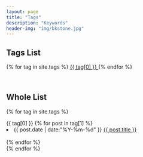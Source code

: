 ```yaml
---
layout: page
title: "Tags"
description: "Keywords"
header-img: "img/bkstone.jpg"  
---
```


## Tags List
<div id='tag_cloud' class="tags">
    {% for tag in site.tags %}
    <!-- <a href="#{{ tag[0] }}" title="{{ tag[0] }}" rel="{{ tag[1].size }}">{{ tag[0] }}</a> -->
    <a href="#{{ tag[0] }}" title="{{ tag[0] }}" rel="{{ tag[1].size }}">
        <span class="fa fa-tag listing-seperator" id="{{ tag[0] }}">
            <span class="tag-text">{{ tag[0] }}</span>
        </span>
    </a>
    {% endfor %}
</div>

&nbsp;
## Whole List
<!-- 标签列表 -->
{% for tag in site.tags %}
<div class="one-tag-list">
    <span class="fa fa-tag listing-seperator" id="{{ tag[0] }}">
        <span class="tag-text">{{ tag[0] }}</span>
    </span>
    {% for post in tag[1] %}
        <li class="listing-item">
        <time datetime="{{ post.date | date:"%Y-%m-%d" }}">{{ post.date | date:"%Y-%m-%d" }}</time>
        <a href="{{ post.url }}" title="{{ post.title }}">{{ post.title }}</a>
        </li>
        <br>
    {% endfor %}
</div>
{% endfor %}

